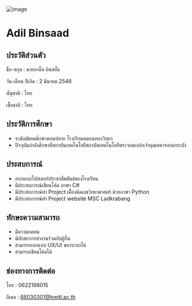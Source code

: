 ![image](https://github.com/user-attachments/assets/c5a791ee-da28-4e68-b125-cc6eae8a388b)
# Adil Binsaad
## ประวัติส่วนตัว
ชื่อ-สกุล : นายอาดิ๊ล บินสอั๊ด

วัน เดือน ปีเกิด : 2 มีนาคม 2548

สัญชาติ : ไทย     

เชื้อชาติ : ไทย
## ประวัติการศึกษา
  - ระดับมัธยมศึกษาตอนปลาย โรงเรียนหมอนทองวิทยา
  - ปัจจุบันกำลังศึกษาที่สถาบันเทคโนโลยีสถาบันเทคโนโลยีพระจอมเกล้าเจ้าคุณทหารลาดกระบัง
## ประสบการณ์
  - ออกแบบโปสเตอร์ประชาสัมพันธ์ของโรงเรียน
  - มีประสบการณ์เขียนโค้ด ภาษา C#
  - มีประสบการณ์ทำ Project เคีื่องคิดเลขวิทยาศาสตร์ ด้วยภาษา Python
  - มีประสบการณ์ทำ Project website MSC Ladkrabang
## ทักษะความสามารถ
  - มีความอดทน
  - มีทักษะการทำงานร่วมกับผู้อื่น
  - สามารถออกแบบ UX/UI ของระบบได้
  - สามารถเขียนโค้ดได้
## ช่องทางการติดต่อ
โทร : 0622198015

อีเมล : 66030301@kmitl.ac.th
